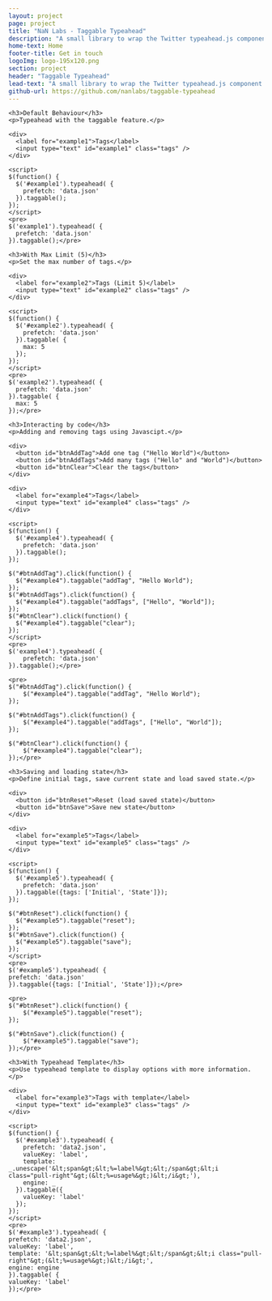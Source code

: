 ```yaml
---
layout: project
page: project
title: "NaN Labs - Taggable Typeahead"
description: "A small library to wrap the Twitter typeahead.js component and add the taggable functionality."
home-text: Home
footer-title: Get in touch
logoImg: logo-195x120.png
section: project
header: "Taggable Typeahead"
lead-text: "A small library to wrap the Twitter typeahead.js component and add the taggable functionality."
github-url: https://github.com/nanlabs/taggable-typeahead
---
```


<div class="example">

    <h3>Default Behaviour</h3>
    <p>Typeahead with the taggable feature.</p>

    <div>
      <label for="example1">Tags</label>
      <input type="text" id="example1" class="tags" />
    </div>

    <script>
    $(function() {
      $('#example1').typeahead( { 
        prefetch: 'data.json'
      }).taggable();
    });
    </script>
    <pre>
	$('example1').typeahead( { 
	  prefetch: 'data.json'
	}).taggable();</pre>

</div>

<div class="example">

	<h3>With Max Limit (5)</h3>
	<p>Set the max number of tags.</p>

	<div>
	  <label for="example2">Tags (Limit 5)</label>
	  <input type="text" id="example2" class="tags" />
	</div>

	<script>
	$(function() {
	  $('#example2').typeahead( { 
	    prefetch: 'data.json'
	  }).taggable( { 
	    max: 5 
	  });
	});
	</script>
	<pre>
	$('example2').typeahead( { 
	  prefetch: 'data.json'
	}).taggable( { 
	  max: 5 
	});</pre>

</div>

<div class="example">

	<h3>Interacting by code</h3>
	<p>Adding and removing tags using Javascipt.</p>

	<div>
	  <button id="btnAddTag">Add one tag ("Hello World")</button>
	  <button id="btnAddTags">Add many tags ("Hello" and "World")</button>
	  <button id="btnClear">Clear the tags</button>
	</div>

	<div>
	  <label for="example4">Tags</label>
	  <input type="text" id="example4" class="tags" />
	</div>

	<script>
	$(function() {
	  $('#example4').typeahead( { 
	    prefetch: 'data.json'
	  }).taggable();
	});

	$("#btnAddTag").click(function() {
	  $("#example4").taggable("addTag", "Hello World");
	});
	$("#btnAddTags").click(function() {
	  $("#example4").taggable("addTags", ["Hello", "World"]);
	});
	$("#btnClear").click(function() {
	  $("#example4").taggable("clear");
	});
	</script>
	<pre>
	$('example4').typeahead( { 
		prefetch: 'data.json'
	}).taggable();</pre>

	<pre>
	$("#btnAddTag").click(function() {
		$("#example4").taggable("addTag", "Hello World");
	});
	
	$("#btnAddTags").click(function() {
		$("#example4").taggable("addTags", ["Hello", "World"]);
	});
	
	$("#btnClear").click(function() {
		$("#example4").taggable("clear");
	});</pre>

</div>

<div class="example">

	<h3>Saving and loading state</h3>
	<p>Define initial tags, save current state and load saved state.</p>

	<div>
	  <button id="btnReset">Reset (load saved state)</button>
	  <button id="btnSave">Save new state</button>
	</div>

	<div>
	  <label for="example5">Tags</label>
	  <input type="text" id="example5" class="tags" />
	</div>

	<script>
	$(function() {
	  $('#example5').typeahead( { 
	    prefetch: 'data.json'
	  }).taggable({tags: ['Initial', 'State']});
	});

	$("#btnReset").click(function() {
	  $("#example5").taggable("reset");
	});
	$("#btnSave").click(function() {
	  $("#example5").taggable("save");
	});
	</script>
	<pre>
	$('#example5').typeahead( { 
	prefetch: 'data.json'
	}).taggable({tags: ['Initial', 'State']});</pre>

	<pre>
	$("#btnReset").click(function() {
		$("#example5").taggable("reset");
	});

	$("#btnSave").click(function() {
		$("#example5").taggable("save");
	});</pre>

</div>

<div class="example">

	<h3>With Typeahead Template</h3>
	<p>Use typeahead template to display options with more information.</p>

	<div>
	  <label for="example3">Tags with template</label>
	  <input type="text" id="example3" class="tags" />
	</div>

	<script>
	$(function() {
	  $('#example3').typeahead( { 
	    prefetch: 'data2.json',
	    valueKey: 'label',
	    template: _.unescape('&lt;span&gt;&lt;%=label%&gt;&lt;/span&gt;&lt;i class="pull-right"&gt;(&lt;%=usage%&gt;)&lt;/i&gt;'),
	    engine: _
	  }).taggable({
	    valueKey: 'label'
	  });
	});
	</script>
	<pre>
	$('#example3').typeahead( { 
	prefetch: 'data2.json',
	valueKey: 'label',
	template: '&lt;span&gt;&lt;%=label%&gt;&lt;/span&gt;&lt;i class="pull-right"&gt;(&lt;%=usage%&gt;)&lt;/i&gt;',
	engine: engine
	}).taggable( { 
	valueKey: 'label' 
	});</pre>

</div>
